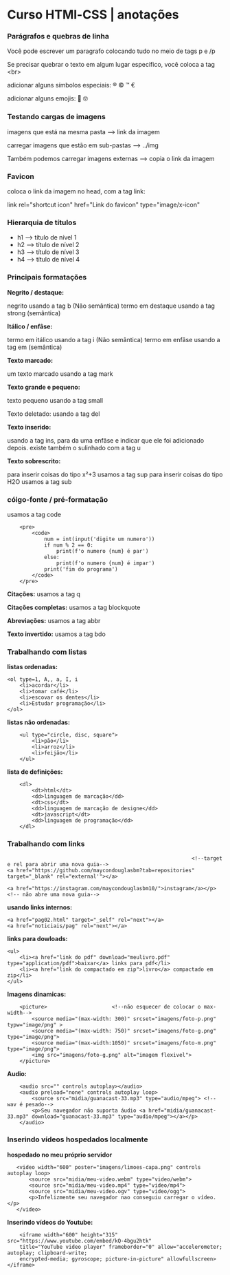 # Curso HTMl-CSS | anotações

### Parágrafos e quebras de linha

Você pode escrever um paragrafo colocando tudo no meio de tags p e /p

Se precisar quebrar o texto em algum lugar especifico, você coloca a tag &lt;br&gt;

adicionar alguns símbolos especiais:
&reg;
&copy;
&trade;
&euro;

adicionar alguns emojis:
&#x1F596;
&#x1F913;


### Testando cargas de imagens

imagens que está na mesma pasta --> link da imagem

carregar imagens que estão em sub-pastas --> ../img

Também podemos carregar imagens externas --> copia o link da imagem 

### Favicon

coloca o link da imagem no head, com a tag link:

link rel="shortcut icon" href="Link do favicon" type="image/x-icon"

### Hierarquia de títulos

- h1 --> título de nível 1 
- h2 --> título de nível 2
- h3 --> título de nível 3
- h4 --> título de nível 4

### Principais formatações

**Negrito / destaque:** 

negrito usando a tag b (Não semântica)
termo em destaque usando a tag strong (semântica)

**Itálico / enfâse:**

termo em itálico usando a tag i (Não semântica)
termo em enfâse usando a tag em (semântica) 

**Texto marcado:**

um texto marcado usando a tag mark

**Texto grande e pequeno:** 

texto pequeno usando a tag small

Texto deletado: usando a tag del

**Texto inserido:** 

usando a tag ins, para da uma enfâse e indicar que ele foi adicionado depois. existe também o sulinhado com a tag u

**Texto sobrescrito:**

para inserir coisas do tipo x²+3 usamos a tag sup
para inserir coisas do tipo H2O usamos a tag sub

### cóigo-fonte / pré-formatação

usamos a tag code

```
    <pre>
        <code>
            num = int(input('digite um numero'))
            if num % 2 == 0:
                print(f'o numero {num} é par')
            else:
                print(f'o numero {num} é impar')
            print('fim do programa')
        </code>
    </pre>
```

**Citações:**
usamos a tag q

**Citações completas:**
usamos a  tag blockquote 


**Abreviações:**
usamos a tag abbr 

**Texto invertido:**
usamos a tag bdo 


### Trabalhando com listas

**listas ordenadas:**

```
<ol type=1, A,, a, I, i
    <li>acordar</li>
    <li>tomar café</li>
    <li>escovar os dentes</li>
    <li>Estudar programação</li>
</ol>
```

**listas não ordenadas:**

```
    <ul type="circle, disc, square">
        <li>pão</li>
        <li>arroz</li>
        <li>feijão</li>
    </ul>
```

**lista de definições:**

```
    <dl>
        <dt>html</dt>
        <dd>linguagem de marcação</dd>
        <dt>css</dt>
        <dd>linguagem de marcação de designe</dd>
        <dt>javascript</dt>
        <dd>linguagem de programação</dd>
    </dl>
```

### Trabalhando com links

```
                                                            <!--target e rel para abrir uma nova guia-->
<a href="https://github.com/maycondouglasbm?tab=repositories" target="_blank" rel="external'"></a>

<a href="https://instagram.com/maycondouglasbm10/">instagram</a></p> <!-- não abre uma nova guia-->
```

**usando links internos:**

```
<a href="pag02.html" target="_self" rel="next"></a>
<a href="noticiais/pag" rel="next"></a>
```

**links para dowloads:**

```
<ul>
    <li><a href="link do pdf" download="meulivro.pdf" type="application/pdf">baixar</a> links para pdf</li>
    <li><a href="link do compactado em zip">livro</a> compactado em zip</li>
</ul>
```

**Imagens dinamicas:**

```
    <picture>                     <!--não esquecer de colocar o max-width-->
        <source media="(max-width: 300)" srcset="imagens/foto-p.png" typw="image/png" >
        <source media="(max-width: 750)" srcset="imagens/foto-g.png" type="image/png">
        <source media="(max-width:1050)" srcset="imagens/foto-m.png" type="image/png">
        <img src="imagens/foto-g.png" alt="imagem flexivel">
    </picture>
```
**Audio:**

```
    <audio src="" controls autoplay></audio>
    <audio preload="none" controls autoplay loop>
        <source src="midia/guanacast-33.mp3" type="audio/mpeg"> <!--wav é pesado-->
        <p>Seu navegador não suporta áudio <a href="midia/guanacast-33.mp3" download="guanacast-33.mp3" type="audio/mpeg"></a></p>
    </audio>
```

### Inserindo vídeos hospedados localmente

**hospedado no meu próprio servidor**

 ```
    <video width="600" poster="imagens/limoes-capa.png" controls autoplay loop>
        <source src="midia/meu-video.webm" type="video/webm">
        <source src="midia/meu-video.mp4" type="video/mp4">
        <source src="midia/meu-video.ogv" type="video/ogg">
        <p>Infelizmente seu navegador nao conseguiu carregar o vídeo.</p>
    </video>
```

**Inserindo vídeos do Youtube:**

```
    <iframe width="600" height="315" src="https://www.youtube.com/embed/kQ-4bgu2htk" 
    title="YouTube video player" frameborder="0" allow="accelerometer; autoplay; clipboard-write;
    encrypted-media; gyroscope; picture-in-picture" allowfullscreen></iframe>
```